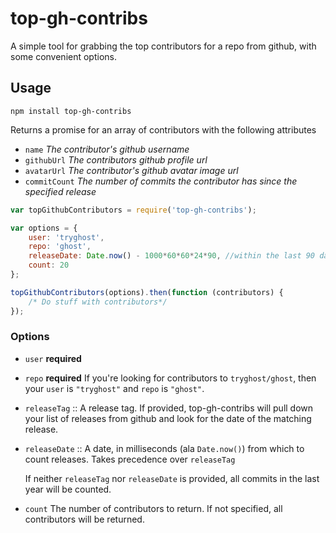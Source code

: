 top-gh-contribs
===============

A simple tool for grabbing the top contributors for a repo from github, with some convenient options.

Usage
----------------------

```
npm install top-gh-contribs
```

Returns a promise for an array of contributors with the following attributes

* `name` *The contributor's github username*
* `githubUrl` *The contributors github profile url*
* `avatarUrl` *The contributor's github avatar image url*
* `commitCount` *The number of commits the contributor has since the specified release*

```js
var topGithubContributors = require('top-gh-contribs');

var options = {
    user: 'tryghost',
    repo: 'ghost',
    releaseDate: Date.now() - 1000*60*60*24*90, //within the last 90 days
    count: 20
};

topGithubContributors(options).then(function (contributors) {
    /* Do stuff with contributors*/
});
```

### Options

* `user` **required**
* `repo` **required**
    If you're looking for contributors to `tryghost/ghost`, then your `user` is `"tryghost"` and `repo` is `"ghost"`.
* `releaseTag` ::
    A release tag. If provided, top-gh-contribs will pull down your list of releases from github and look for the date of the matching release.
* `releaseDate` ::
    A date, in milliseconds (ala `Date.now()`) from which to count releases. Takes precedence over `releaseTag`

    If neither `releaseTag` nor `releaseDate` is provided, all commits in the last year will be counted.
* `count`
    The number of contributors to return. If not specified, all contributors will be returned.
